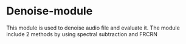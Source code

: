 # Denoise-module
This module is used to denoise audio file and evaluate it. The module include 2 methods by using spectral subtraction and FRCRN 
